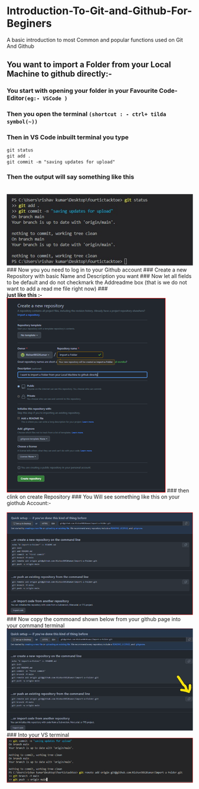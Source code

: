 # Introduction-To-Git-and-Github-For-Beginers
A basic introduction to most Common and popular functions used on Git And Github
## You want to import a Folder from your Local Machine to github directly:- 
### You start with opening your folder in your Favourite Code-Editor`(eg:- VSCode )`
### Then you open the terminal `(shortcut : - ctrl+ tilda symbol(~))`
### Then in VS Code inbuilt terminal you type
```
git status
git add .
git commit -m "saving updates for upload"
```
### Then the output will say something like this </br></br>
<img src="https://github.com/Rishav9852Kumar/Introduction-To-Git-and-Github-For-Beginers/blob/main/Resources/github-image-1.jpg">
### Now you you need to log in to your Github account 
### Create a new Repository with basic Name and Description you want
### Now let all fields to be default and do not checkmark the Addreadme box (that is we do not want to add a read me file right now)
### </br><b>just like this :-</b></br>
<img src="https://github.com/Rishav9852Kumar/Introduction-To-Git-and-Github-For-Beginers/blob/main/Resources/github%202.PNG">
### then clink on create Repository
### You Will see something like this on your giothub Account:-</br></br>
<img src="https://github.com/Rishav9852Kumar/Introduction-To-Git-and-Github-For-Beginers/blob/main/Resources/github3.PNG">
### Now copy the commoand shown below from your github page into your command terminal </br>
<img src="https://github.com/Rishav9852Kumar/Introduction-To-Git-and-Github-For-Beginers/blob/main/Resources/github3_LI%20(2).jpg">
### Into your VS terminal
<img src="https://github.com/Rishav9852Kumar/Introduction-To-Git-and-Github-For-Beginers/blob/main/Resources/git%204.PNG">




